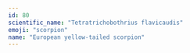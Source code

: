 ```yaml
---
id: 80
scientific_name: "Tetratrichobothrius flavicaudis"
emoji: "scorpion"
name: "European yellow-tailed scorpion"
---
```

